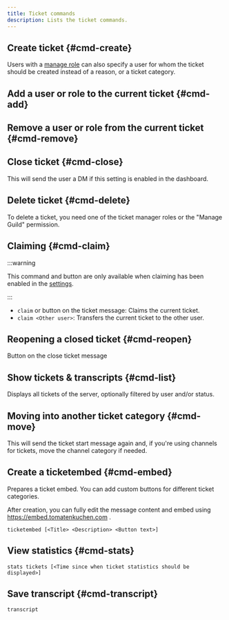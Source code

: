 ```yaml
---
title: Ticket commands
description: Lists the ticket commands.
---
```


## Create ticket {#cmd-create}

<Command name="ticket" slash="[reason:Reason]" message="[<Reason>]"></Command>

Users with a [manage role](./general#manage-roles) can also specify a user for whom the ticket should be created instead of a reason, or a ticket category.

## Add a user or role to the current ticket {#cmd-add}

<Command name="tickets add" slash="[user:User or role]" message="<User|Role>"></Command>

## Remove a user or role from the current ticket {#cmd-remove}

<Command name="tickets remove" slash="[user:User or role]" message="<User|Role>"></Command>

## Close ticket {#cmd-close}

<Command name="close" slash="[reason:Reason]" message="[<Reason>]"></Command>

This will send the user a DM if this setting is enabled in the dashboard.

## Delete ticket {#cmd-delete}

<Command name="delete"></Command>

To delete a ticket, you need one of the ticket manager roles or the "Manage Guild" permission.

## Claiming {#cmd-claim}

:::warning

This command and button are only available when claiming has been enabled in the [settings](/tickets/claiming).

:::

- `claim` or button on the ticket message: Claims the current ticket.
- `claim <Other user>`: Transfers the current ticket to the other user.

## Reopening a closed ticket {#cmd-reopen}

Button on the close ticket message

## Show tickets & transcripts {#cmd-list}

<Command name="tickets list" slash="[user:User state:Filter]" message="[<User>] [<Filter>]"></Command>

Displays all tickets of the server, optionally filtered by user and/or status.

## Moving into another ticket category {#cmd-move}

<Command name="tickets move" slash="category:New category" message="<New category>"></Command>

This will send the ticket start message again and, if you're using channels for tickets, move the channel category if needed.

## Create a ticketembed {#cmd-embed}

Prepares a ticket embed. You can add custom buttons for different ticket categories.

After creation, you can fully edit the message content and embed using https://embed.tomatenkuchen.com .

`ticketembed [<Title> <Description> <Button text>]`

## View statistics {#cmd-stats}

`stats tickets [<Time since when ticket statistics should be displayed>]`

## Save transcript {#cmd-transcript}

`transcript`
